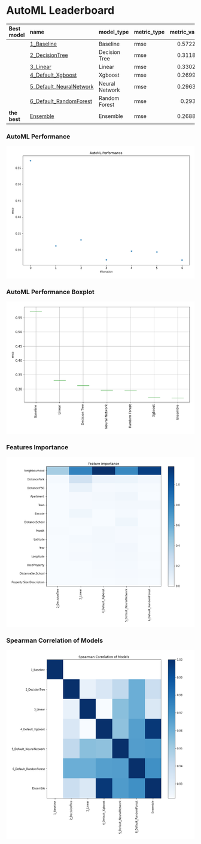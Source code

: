 # AutoML Leaderboard

| Best model   | name                                                         | model_type     | metric_type   |   metric_value |   train_time |
|:-------------|:-------------------------------------------------------------|:---------------|:--------------|---------------:|-------------:|
|              | [1_Baseline](1_Baseline/README.md)                           | Baseline       | rmse          |       0.572215 |         1.88 |
|              | [2_DecisionTree](2_DecisionTree/README.md)                   | Decision Tree  | rmse          |       0.311896 |         8.72 |
|              | [3_Linear](3_Linear/README.md)                               | Linear         | rmse          |       0.330217 |         4.88 |
|              | [4_Default_Xgboost](4_Default_Xgboost/README.md)             | Xgboost        | rmse          |       0.269985 |         7.95 |
|              | [5_Default_NeuralNetwork](5_Default_NeuralNetwork/README.md) | Neural Network | rmse          |       0.296374 |         4.46 |
|              | [6_Default_RandomForest](6_Default_RandomForest/README.md)   | Random Forest  | rmse          |       0.29362  |         8.87 |
| **the best** | [Ensemble](Ensemble/README.md)                               | Ensemble       | rmse          |       0.268827 |         0.69 |

### AutoML Performance
![AutoML Performance](ldb_performance.png)

### AutoML Performance Boxplot
![AutoML Performance Boxplot](ldb_performance_boxplot.png)

### Features Importance
![features importance across models](features_heatmap.png)



### Spearman Correlation of Models
![models spearman correlation](correlation_heatmap.png)

